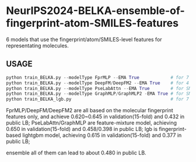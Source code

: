 # NeurIPS2024-BELKA-ensemble-of-fingerprint-atom-SMILES-features
6 models that use the fingerprint/atom/SMILES-level features for representating molecules.

## USAGE

```python
python train_BELKA.py --modelType FprMLP --EMA True            # for 7 fingerprint-based MLP model
python train_BELKA.py --modelType DeepFM/DeepFM2 --EMA True    # for 4 fingerprint-based DeepFM model
python train_BELKA.py --modelType PseLabAttn --EMA True        # for SMILES/ECFP/atom features-based RNN-Transformer model
python train_BELKA.py --modelType GraphMLP/GraphMLP2 -EMA True # for SMILES/FCFP/atom features-based GNN model
python train_BELKA_lgb.py                                      # for 7 fingerprint-based lgb model
```

FprMLP/DeepFM/DeepFM2 are all based on the molecular fingerprint features only, and achieve 0.620~0.645 in validation(15-fold) and 0.432 in public LB;
PseLabAttn/GraphMLP are feature-mixture model, achieving 0.650 in validation(15-fold) and 0.458/0.398 in public LB;
lgb is fingerprint-based lightgbm model, achieving 0.615 in validation(15-fold) and 0.377 in public LB;

ensemble all of them can lead to about 0.480 in public LB. 
